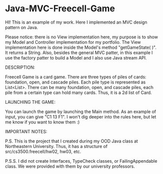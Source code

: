 # Java-MVC-Freecell-Game

   HI! This is an example of my work. Here I implemented an MVC design pattern on Java.

   Please notice: there is no View implementation here, my purpose is to show my Model and Controller implementation for my portfolio. The View implementation here is done inside the Model's method "getGameState( )". It returns a String. 
   Also, besides the general MVC patter, in this example I use the factory patter to build a Model and I also use Java stream API.
   
   DESCRIPTION:
   
   Freecell Game is a card game. There are three types of piles of cards: foundation, open, and cascade piles. Each pile type is represented as List<List<Card>>. There can be many foundation, open, and cascade piles, each pile from a certain type can hold many cards. Thus, it is a 2d list of Card.  
    
    
   LAUNCHING THE GAME:
   
   You can launch the game by launching the Main method. As an example of input, you can give "C1 13 F1". I won't dig deeper into the rules here, but let me know if you want to know them :)  
   
   
   IMPORTANT NOTES: 
   
   P.S. This is the project that I created during my OOD Java class at Northeastern University. Thus, it has a structure of src/cs3500.freecell/hw02, hw03, etc.  
    
   P.S.S. I did not create Interfaces, TypeCheck classes, or FailingAppendable class. We were provided with them by our university professors.
